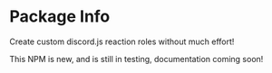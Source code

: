 # Package Info

Create custom discord.js reaction roles without much effort!

This NPM is new, and is still in testing, documentation coming soon!
